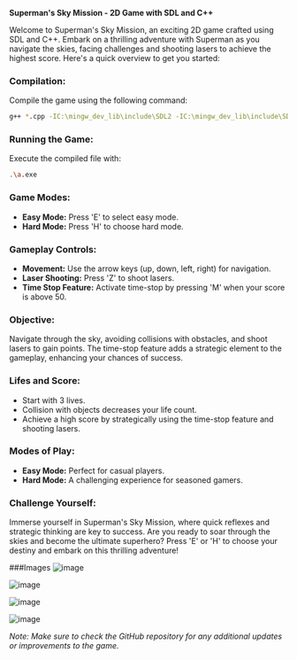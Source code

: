 **Superman's Sky Mission - 2D Game with SDL and C++**

Welcome to Superman's Sky Mission, an exciting 2D game crafted using SDL and C++. Embark on a thrilling adventure with Superman as you navigate the skies, facing challenges and shooting lasers to achieve the highest score. Here's a quick overview to get you started:

### Compilation:
Compile the game using the following command:
```bash
g++ *.cpp -IC:\mingw_dev_lib\include\SDL2 -IC:\mingw_dev_lib\include\SDL2_ttf -LC:\mingw_dev_lib\lib -w -lmingw32 -lSDL2main -lSDL2 -lSDL2_image -lSDL2_mixer -lSDL2_ttf
```

### Running the Game:
Execute the compiled file with:
```bash
.\a.exe
```

### Game Modes:
- **Easy Mode:** Press 'E' to select easy mode.
- **Hard Mode:** Press 'H' to choose hard mode.

### Gameplay Controls:
- **Movement:** Use the arrow keys (up, down, left, right) for navigation.
- **Laser Shooting:** Press 'Z' to shoot lasers.
- **Time Stop Feature:** Activate time-stop by pressing 'M' when your score is above 50.

### Objective:
Navigate through the sky, avoiding collisions with obstacles, and shoot lasers to gain points. The time-stop feature adds a strategic element to the gameplay, enhancing your chances of success.

### Lifes and Score:
- Start with 3 lives.
- Collision with objects decreases your life count.
- Achieve a high score by strategically using the time-stop feature and shooting lasers.

### Modes of Play:
- **Easy Mode:** Perfect for casual players.
- **Hard Mode:** A challenging experience for seasoned gamers.

### Challenge Yourself:
Immerse yourself in Superman's Sky Mission, where quick reflexes and strategic thinking are key to success. Are you ready to soar through the skies and become the ultimate superhero? Press 'E' or 'H' to choose your destiny and embark on this thrilling adventure!

###Images
![image](https://github.com/SameerKamani/SupermanSkyQuest/assets/155903275/952f8216-64a3-4337-88dd-fbb7f29f7259)


![image](https://github.com/SameerKamani/SupermanSkyQuest/assets/155903275/da562df5-d38e-413b-9acd-277f6e9b0cee)


![image](https://github.com/SameerKamani/SupermanSkyQuest/assets/155903275/97505183-3646-4555-99e6-418942a39b44)


![image](https://github.com/SameerKamani/SupermanSkyQuest/assets/155903275/8cd7b4b3-eda3-4267-aa04-1cbcabd91b76)




*Note: Make sure to check the GitHub repository for any additional updates or improvements to the game.*
